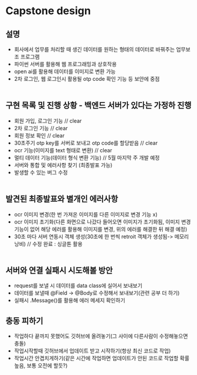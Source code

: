 # Capstone design

## 설명
- 회사에서 업무를 처리할 때 생긴 데이터를 원하는 형태의 데이터로 바꿔주는 업무보조 프로그램
- 파이썬 서버를 활용해 웹 프로그래밍과 상호작용 
- open ai를 활용해 데이터를 이미지로 변환 가능
- 2차 로그인, 웹 로그인시 활용될 otp code 확인 기능 등 보안에 중점</br></br>


## 구현 목록 및 진행 상황 - 백엔드 서버가 있다는 가정하 진행
- 회원 가입, 로그인 기능 // clear
- 2차 로그인 기능 // clear
- 회원 정보 확인 // clear
- 30초주기 otp key를 서버로 보내고 otp code를 할당받음 // clear
- ocr 기능(이미지를 text 형태로 변환) // clear
- 멀티 데이터 기능(데이터 형식 변환 기능) // 5월 마지막 주 개발 예정
- 서버와 통합 및 에러사항 찾기 (최종발표 가능)
- 발생할 수 있는 버그 수정</br></br>

## 발견된 최종발표와 별개인 에러사항
- ocr 이미지 변경(한 번 가져온 이미지를 다른 이미지로 변경 기능 x)
- ocr 이미지 초기화(다른 화면으로 나갔다 들어오면 이미지가 초기화됨, 이미지 변경 기능이 없어 해당 에러를 활용해 이미지를 변경, 위의 에러를 해결한 뒤 해결 예정)
- 30초 마다 서버 연동시 객체 생성(30초에 한 번씩 retroit 객체가 생성됨-> 메모리 낭비) // 수정 완료 : 싱글톤 활용
 </br></br>

## 서버와 연결 실패시 시도해볼 방안
- request를 보낼 시 데이터를 data class에 실어서 보내보기
- 데이터를 보낼때 @Field -> @Body로 수정해서 보내보기(관련 공부 더 하기)
- 실패시 .Message()를 활용해 에러 메세지 확인하기


## 충동 피하기
- 작업하다 끝까지 못했어도 깃허브에 올려놓기(그 사이에 다른사람이 수정해놓으면 충돌)
- 작업시작할때 깃허브에서 업데이트 받고 시작하기(항상 최신 코드로 작업)
- 작업시간 안겹치게하기(같은 시간에 작업하면 업데이트가 안된 코드로 작업할 확률 높음, 보통 오전에 할듯?)



